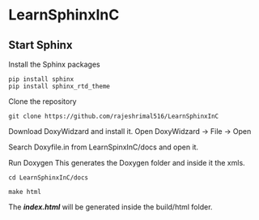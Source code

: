 # LearnSphinxInC

## Start Sphinx
Install the Sphinx packages
```
pip install sphinx
pip install sphinx_rtd_theme
```
Clone the repository 
```
git clone https://github.com/rajeshrimal516/LearnSphinxInC
```
Download DoxyWidzard and install it.
Open DoxyWidzard -> File -> Open

Search Doxyfile.in from LearnSpinxInC/docs and open it.

Run Doxygen
This generates the Doxygen folder and inside it the xmls.

```
cd LearnSphinxInC/docs

make html

```
The ***index.html*** will be generated inside the build/html folder.
